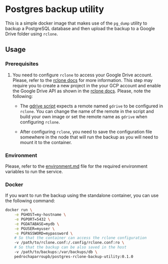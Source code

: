 # Postgres backup utility

This is a simple docker image that makes use of the `pg_dump` utility to backup a PostgreSQL database and then upload the backup to a Google Drive folder using `rclone`.

## Usage

### Prerequisites

1. You need to configure `rclone` to access your Google Drive account. Please, refer to the [rclone docs](https://rclone.org/drive/) for more information. This step may require you to create a new project in the your GCP account and enable the Google Drive API as shown in the [rclone docs](https://rclone.org/drive/#making-your-own-client-id). Please, note the following:

   - The [gdrive script](./scripts/gdrive.sh) expects a remote named `gdrive` to be configured in `rclone`. You can change the name of the remote in the script and build your own image or set the remote name as `gdrive` when configuring `rclone`.

   - After configuring `rclone`, you need to save the configuration file somewhere in the node that will run the backup as you will need to mount it to the container.

### Environment

Please, refer to the [environment.md](./environment.md) file for the required environment variables to run the service.

### Docker

If you want to run the backup using the standalone container, you can use the following command:

```bash
docker run \
    -e PGHOST=my-hostname \
    -e PGPORT=5432 \
    -e PGDATABASE=mydb \
    -e PGUSER=myuser \
    -e PGPASSWORD=mypassword \
    # So that the container can access the rclone configuration
    -v /path/to/rclone.conf:/.config/rclone.conf:ro \
    # So that the backup can be also saved in the host
    -v /path/to/backups:/var/backups/db \
    pedrochaparroupb/postgres-rclone-backup-utility:0.1.0
```